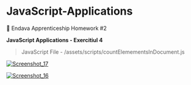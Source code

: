# JavaScript-Applications
📑 Endava Apprenticeship Homework #2

**JavaScript Applications - Exercitiul 4**

> JavaScript File - /assets/scripts/countElemementsInDocument.js

[![Screenshot_17](https://i.im.ge/2022/08/15/OFw6PF.Screenshot-17.jpg)](https://im.ge/i/OFw6PF)

[![Screenshot_16](https://i.im.ge/2022/08/15/OFwNfK.Screenshot-16.jpg)](https://im.ge/i/OFwNfK)
